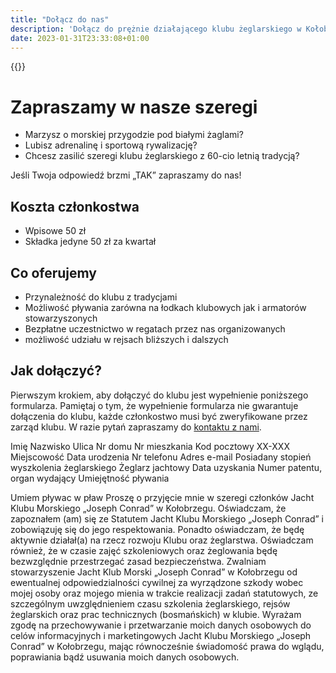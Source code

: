 ```yaml
---
title: "Dołącz do nas"
description: 'Dołącz do prężnie działającego klubu żeglarskiego w Kołobrzegu!'
date: 2023-01-31T23:33:08+01:00
---
```


{{<join-us>}}

# Zapraszamy w nasze szeregi
- Marzysz o morskiej przygodzie pod białymi żaglami?
- Lubisz adrenalinę i sportową rywalizację?
- Chcesz zasilić szeregi klubu żeglarskiego z 60-cio letnią tradycją?

Jeśli Twoja odpowiedź brzmi „TAK” zapraszamy do nas!

## Koszta członkostwa

- Wpisowe 50 zł
- Składka jedyne 50 zł za kwartał

## Co oferujemy

- Przynależność do klubu z tradycjami
- Możliwość pływania zarówna na łodkach klubowych jak i armatorów stowarzyszonych
- Bezpłatne uczestnictwo w regatach przez nas organizowanych
- możliwość udziału w rejsach bliższych i dalszych

## Jak dołączyć?
Pierwszym krokiem, aby dołączyć do klubu jest wypełnienie poniższego formularza. Pamiętaj o tym, że wypełnienie formularza nie gwarantuje dołączenia do klubu, każde członkostwo musi być zweryfikowane przez zarząd klubu. W razie pytań zapraszamy do [kontaktu z nami](/kontakt).

Imię
Nazwisko
Ulica
Nr domu
Nr mieszkania
Kod pocztowy
XX-XXX
Miejscowość
Data urodzenia
Nr telefonu
Adres e-mail
Posiadany stopień wyszkolenia żeglarskiego
Żeglarz jachtowy
Data uzyskania
Numer patentu, organ wydający
Umiejętność pływania

Umiem pływac w pław
 Proszę o przyjęcie mnie w szeregi członków Jacht Klubu Morskiego „Joseph Conrad” w Kołobrzegu. Oświadczam, że zapoznałem (am) się ze Statutem Jacht Klubu Morskiego „Joseph Conrad” i zobowiązuję się do jego respektowania. Ponadto oświadczam, że będę aktywnie działał(a) na rzecz rozwoju Klubu oraz żeglarstwa. Oświadczam również, że w czasie zajęć szkoleniowych oraz żeglowania będę bezwzględnie przestrzegać zasad bezpieczeństwa. Zwalniam stowarzyszenie Jacht Klub Morski „Joseph Conrad” w Kołobrzegu od ewentualnej odpowiedzialności cywilnej za wyrządzone szkody wobec mojej osoby oraz mojego mienia w trakcie realizacji zadań statutowych, ze szczególnym uwzględnieniem czasu szkolenia żeglarskiego, rejsów żeglarskich oraz prac technicznych (bosmańskich) w klubie. Wyrażam zgodę na przechowywanie i przetwarzanie moich danych osobowych do celów informacyjnych i marketingowych Jacht Klubu Morskiego „Joseph Conrad” w Kołobrzegu, mając równocześnie świadomość prawa do wglądu, poprawiania bądź usuwania moich danych osobowych.
